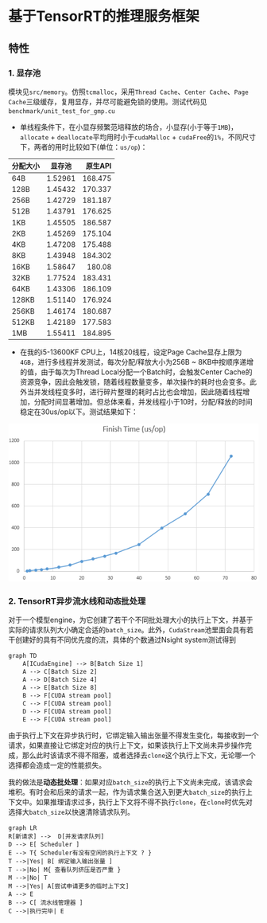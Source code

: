 # 基于TensorRT的推理服务框架

## 特性
### 1. 显存池
模块见`src/memory`。仿照`tcmalloc`，采用`Thread Cache`、`Center Cache`、`Page Cache`三级缓存，复用显存，并尽可能避免锁的使用。测试代码见`benchmark/unit_test_for_gmp.cu`

- 单线程条件下，在小显存频繁范培释放的场合，小显存(小于等于`1MB`)，`allocate` + `deallocate`平均用时小于`cudaMalloc` + `cudaFree`的`1%`，不同尺寸下，两者的用时比较如下(单位：`us/op`)：

| 分配大小 | 显存池 | 原生API | 
| :------- | :-----: | -------: |
| 64B | 1.52961 | 168.475 | 
| 128B| 1.45432 | 170.337 |
| 256B | 1.42729 | 181.187 |
| 512B | 1.43791 | 176.625 |
| 1KB | 1.45505 | 186.587 |
| 2KB | 1.45269 | 175.104 |
| 4KB | 1.47208 | 175.488 |
| 8KB | 1.43948 | 184.302 |
| 16KB | 1.58647 | 180.08 |
| 32KB | 1.77524 | 183.431 |
| 64KB | 1.43306 | 186.109 |
| 128KB | 1.51140 | 176.924 |
| 256KB | 1.46174 | 180.687 |
| 512KB | 1.42189 | 177.583 |
| 1MB | 1.55411 | 184.895 |

- 在我的i5-13600KF CPU上，14核20线程，设定Page Cache显存上限为`4GB`，进行多线程并发测试，每次分配/释放大小为256B ~ 8KB中按顺序递增的值，由于每次为Thread Local分配一个Batch时，会触发Center Cache的资源竞争，因此会触发锁，随着线程数量变多，单次操作的耗时也会变多。此外当并发线程变多时，进行碎片整理的耗时占比也会增加，因此随着线程增加，分配时间显著增加。但总体来看，并发线程小于10时，分配/释放的时间稳定在30us/op以下。测试结果如下：

![平均单次操作耗时与线程的关系](markdown_imgs/QQ_1754103576324.png)

### 2. TensorRT异步流水线和动态批处理
对于一个模型engine，为它创建了若干个不同批处理大小的执行上下文，并基于实际的请求队列大小确定合适的`batch_size`。此外，`CudaStream`池里面会具有若干创建好的具有不同优先度的流，具体的个数通过Nsight system测试得到

```mermaid
graph TD
    A[ICudaEngine] --> B[Batch Size 1]
    A --> C[Batch Size 2]
    A --> D[Batch Size 4]
    A --> E[Batch Size 8]
    B --> F[CUDA stream pool]
    C --> F[CUDA stream pool]
    D --> F[CUDA stream pool]
    E --> F[CUDA stream pool]
```

由于执行上下文在异步执行时，它绑定输入输出张量不得发生变化，每接收到一个请求，如果直接让它绑定对应的执行上下文，如果该执行上下文尚未异步操作完成，那么此时该请求不得不阻塞，或者选择去`clone`这个执行上下文，无论哪一个选择都会造成一定的性能损失。

我的做法是**动态批处理**：如果对应`batch_size`的执行上下文尚未完成，该请求会堆积。有时会和后来的请求一起，作为请求集合送入到更大`batch_size`的执行上下文中。如果推理请求过多，执行上下文将不得不执行`clone`，在`clone`时优先对选择大`batch_size`以快速清除请求队列。

```mermaid
graph LR
R[新请求] -->  D[并发请求队列]
D --> E[ Scheduler ]
E --> T{ Scheduler有没有空闲的执行上下文 ? }
T -->|Yes| B[ 绑定输入输出张量 ]
T -->|No| M{ 查看队列挤压是否严重 }
M -->|No| T
M -->|Yes| A[尝试申请更多的临时上下文]
A --> E
B --> C[ 流水线管理器 ]
C -->|执行完毕| E
```
